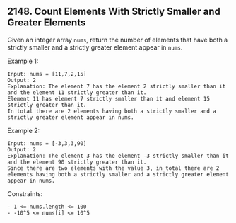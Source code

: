 ## 2148. Count Elements With Strictly Smaller and Greater Elements

Given an integer array `nums`, return the number of elements that have both a strictly smaller and a strictly greater element appear in `nums`.

Example 1:

```
Input: nums = [11,7,2,15]
Output: 2
Explanation: The element 7 has the element 2 strictly smaller than it and the element 11 strictly greater than it.
Element 11 has element 7 strictly smaller than it and element 15 strictly greater than it.
In total there are 2 elements having both a strictly smaller and a strictly greater element appear in nums.
```

Example 2:

```
Input: nums = [-3,3,3,90]
Output: 2
Explanation: The element 3 has the element -3 strictly smaller than it and the element 90 strictly greater than it.
Since there are two elements with the value 3, in total there are 2 elements having both a strictly smaller and a strictly greater element appear in nums.
```

Constraints:

```
- 1 <= nums.length <= 100
- -10^5 <= nums[i] <= 10^5
```
